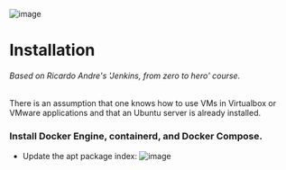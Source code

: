 ![image](https://user-images.githubusercontent.com/99705293/231302990-55732cd7-eea6-4e0c-a5ae-2859452d3721.png)


# Installation
###### Based on Ricardo Andre's 'Jenkins, from zero to hero' course.

There is an assumption that one knows how to use VMs in Virtualbox or VMware applications and that an Ubuntu server is already installed.
### Install Docker Engine, containerd, and Docker Compose.
- Update the apt package index:
![image](https://user-images.githubusercontent.com/99705293/231304973-3c6664c4-30c8-47f4-8f5d-456073f33c15.png)



